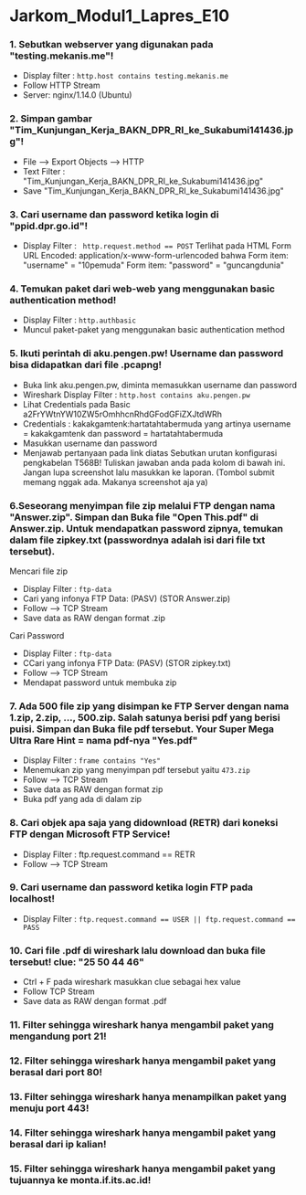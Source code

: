 # Jarkom_Modul1_Lapres_E10

### 1. Sebutkan webserver yang digunakan pada "testing.mekanis.me"!
- Display filter : ```http.host contains testing.mekanis.me```
- Follow HTTP Stream
- Server: nginx/1.14.0 (Ubuntu)

### 2. Simpan gambar "Tim_Kunjungan_Kerja_BAKN_DPR_RI_ke_Sukabumi141436.jpg"!
- File --> Export Objects --> HTTP
- Text Filter : "Tim_Kunjungan_Kerja_BAKN_DPR_RI_ke_Sukabumi141436.jpg"
- Save "Tim_Kunjungan_Kerja_BAKN_DPR_RI_ke_Sukabumi141436.jpg"

### 3. Cari username dan password ketika login di "ppid.dpr.go.id"!
- Display Filter : ``` http.request.method == POST```
Terlihat pada HTML Form URL Encoded: application/x-www-form-urlencoded bahwa
Form item: "username" = "10pemuda"
Form item: "password" = "guncangdunia"

### 4. Temukan paket dari web-web yang menggunakan basic authentication method!
- Display Filter : ```http.authbasic```
- Muncul paket-paket yang menggunakan basic authentication method

### 5. Ikuti perintah di aku.pengen.pw! Username dan password bisa didapatkan dari file .pcapng!
- Buka link aku.pengen.pw, diminta memasukkan username dan password
- Wireshark Display Filter : ```http.host contains aku.pengen.pw```
- Lihat Credentials pada Basic a2FrYWtnYW10ZW5rOmhhcnRhdGFodGFiZXJtdWRh
- Credentials : kakakgamtenk:hartatahtabermuda yang artinya username = kakakgamtenk dan password = hartatahtabermuda
- Masukkan username dan password
- Menjawab pertanyaan pada link diatas Sebutkan urutan konfigurasi pengkabelan T568B!
Tuliskan jawaban anda pada kolom di bawah ini. Jangan lupa screenshot lalu masukkan ke laporan. (Tombol submit memang nggak ada. Makanya screenshot aja ya)

### 6.Seseorang menyimpan file zip melalui FTP dengan nama "Answer.zip". Simpan dan Buka file "Open This.pdf" di Answer.zip. Untuk mendapatkan password zipnya, temukan dalam file zipkey.txt (passwordnya adalah isi dari file txt tersebut).
Mencari file zip
- Display Filter : ```ftp-data```
- Cari yang infonya FTP Data: (PASV) (STOR Answer.zip)
- Follow --> TCP Stream
- Save data as RAW dengan format .zip

Cari Password
- Display Filter : ```ftp-data```
- CCari yang infonya FTP Data: (PASV) (STOR zipkey.txt)
- Follow --> TCP Stream
- Mendapat password untuk membuka zip 

### 7. Ada 500 file zip yang disimpan ke FTP Server dengan nama 1.zip, 2.zip, ..., 500.zip. Salah satunya berisi pdf yang berisi puisi. Simpan dan Buka file pdf tersebut. Your Super Mega Ultra Rare Hint = nama pdf-nya "Yes.pdf"
- Display Filter : ```frame contains "Yes"```
- Menemukan zip yang menyimpan pdf tersebut yaitu ```473.zip```
- Follow --> TCP Stream
- Save data as RAW dengan format zip
- Buka pdf yang ada di dalam zip

### 8. Cari objek apa saja yang didownload (RETR) dari koneksi FTP dengan Microsoft FTP Service!
- Display Filter : ftp.request.command == RETR
- Follow --> TCP Stream

### 9. Cari username dan password ketika login FTP pada localhost!
- Display Filter : ```ftp.request.command == USER || ftp.request.command == PASS```

### 10. Cari file .pdf di wireshark lalu download dan buka file tersebut! clue: "25 50 44 46"
- Ctrl + F pada wireshark masukkan clue sebagai hex value
- Follow TCP Stream
- Save data as RAW dengan format .pdf

### 11. Filter sehingga wireshark hanya mengambil paket yang mengandung port 21!

### 12. Filter sehingga wireshark hanya mengambil paket yang berasal dari port 80!

### 13. Filter sehingga wireshark hanya menampilkan paket yang menuju port 443!

### 14. Filter sehingga wireshark hanya mengambil paket yang berasal dari ip kalian!

### 15. Filter sehingga wireshark hanya mengambil paket yang tujuannya ke monta.if.its.ac.id!

